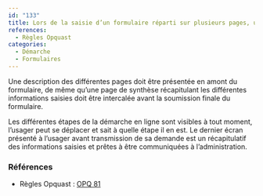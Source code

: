 ```yaml
---
id: "133"
title: Lors de la saisie d’un formulaire réparti sur plusieurs pages, un récapitulatif global est affiché avant l’envoi définitif.
references:
  - Règles Opquast
categories:
  - Démarche
  - Formulaires
---
```


Une description des différentes pages doit être présentée en amont du formulaire, de même qu’une page de synthèse récapitulant les différentes informations saisies doit être intercalée avant la soumission finale du formulaire.

Les différentes étapes de la démarche en ligne sont visibles à tout moment, l’usager peut se déplacer et sait à quelle étape il en est. Le dernier écran présenté à l’usager avant transmission de sa demande est un récapitulatif des informations saisies et prêtes à être communiquées à l’administration.


### Références

* Règles Opquast : [OPQ 81](https://checklists.opquast.com/fr/assurance-qualite-web/lors-de-la-saisie-dun-formulaire-reparti-sur-plusieurs-pages-un-recapitulatif-global-est-affiche-avant-lenvoi-definitif)
